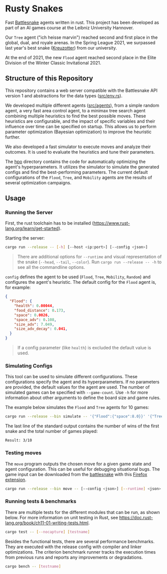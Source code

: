 # Rusty Snakes

Fast [Battlesnake](https://play.battlesnake.com) agents written in rust.
This project has been developed as part of an AI games course at the Leibniz University Hannover.

Our `Tree` agent ("ich heisse marvin") reached second and first place in the global, dual, and royale arenas.
In the Spring League 2021, we surpassed last year's best snake ([Kreuzotter](https://github.com/m-schier/battlesnake-2019)) from our university.

At the end of 2021, the new `Flood` agent reached second place in the Elite Division of the Winter Classic Invitational 2021.


## Structure of this Repository

This repository contains a web server compatible with the Battlesnake API version 1 and abstractions for the data types ([src/env.rs](src/env.rs)).

We developed multiple different agents ([src/agents](src/agents)), from a simple random agent, a very fast area control agent, to a minimax tree search agent combining multiple heuristics to find the best possible moves.
These heuristics are configurable, and the impact of specific variables and their influence over time can be specified on startup.
This allows us to perform parameter optimization (Bayesian optimization) to improve the heuristic further.

We also developed a fast simulator to execute moves and analyze their outcomes.
It is used to evaluate the heuristics and tune their parameters.

The [hpo](hpo) directory contains the code for automatically optimizing the agent's hyperparameters.
It utilizes the simulator to simulate the generated configs and find the best-performing parameters.
The current default configurations of the `Flood`, `Tree`, and `Mobility` agents are the results of several optimization campaigns.


## Usage

### Running the Server

First, the rust toolchain has to be installed (https://www.rust-lang.org/learn/get-started).

Starting the server:

```bash
cargo run --release -- [-h] [--host <ip:port>] [--config <json>]
```

> There are additional options for `--runtime` and visual representation of the snake (`--head`, `--tail`, `--color`).
> Run `cargo run --release -- -h` to see all the commandline options.

`config` defines the agent to be used (`Flood`, `Tree`, `Mobility`, `Random`) and configures the agent's heuristic.
The default config for the `Flood` agent is, for example:

```json
{
  "Flood": {
    "health": 0.00044,
    "food_distance": 0.173,
    "space": 0.0026,
    "space_adv": 0.108,
    "size_adv": 7.049,
    "size_adv_decay": 0.041,
  }
}
```

> If a config parameter (like `health`) is excluded the default value is used.

### Simulating Configs

This tool can be used to simulate different configurations.
These configurations specify the agent and its hyperparameters.
If no parameters are provided, the default values for the agent are used.
The number of simulated games can be specified with `--game-count`.
Use `-h` for more information about other arguments to define the board size and game rules.

The example below simulates the `Flood` and `Tree` agents for 10 games:

```bash
cargo run --release --bin simulate -- '{"Flood":{"space":8.0}}' '{"Tree":{"centrality":0}}' --game-count 10
```

The last line of the standard output contains the number of wins of the first snake and the total number of games played:

```
Result: 3/10
```

### Testing moves

The `move` program outputs the chosen move for a given game state and agent configuration.
This can be useful for debugging situational bugs.
The game input can be downloaded from the [battlesnake](https://play.battlesnake.com) with this [Firefox extension](https://addons.mozilla.org/firefox/addon/battlesnake-downloader/).

```bash
cargo run --release --bin move -- [--config <json>] [--runtime] <json>
```

### Running tests & benchmarks

There are multiple tests for the different modules that can be run, as shown below.
For more information on unit testing in Rust, see https://doc.rust-lang.org/book/ch11-01-writing-tests.html.

```bash
cargo test -- [--nocapture] [testname]
```

Besides the functional tests, there are several performance benchmarks.
They are executed with the release config with compiler and linker optimizations.
The criterion benchmark runner tracks the execution times from previous runs and reports any improvements or degradations.

```bash
cargo bench -- [testname]
```

